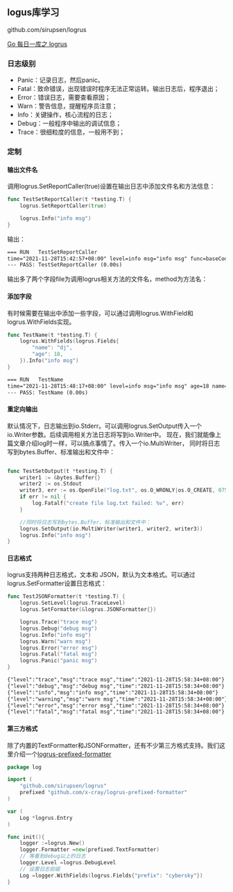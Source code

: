 ## logus库学习
github.com/sirupsen/logrus

[Go 每日一库之 logrus](https://juejin.cn/post/6844904061393698823)

### 日志级别

- Panic：记录日志，然后panic。
- Fatal：致命错误，出现错误时程序无法正常运转。输出日志后，程序退出；
- Error：错误日志，需要查看原因；
- Warn：警告信息，提醒程序员注意；
- Info：关键操作，核心流程的日志；
- Debug：一般程序中输出的调试信息；
- Trace：很细粒度的信息，一般用不到；


### 定制
#### 输出文件名
调用logrus.SetReportCaller(true)设置在输出日志中添加文件名和方法信息：
```go
func TestSetReportCaller(t *testing.T) {
	logrus.SetReportCaller(true)

	logrus.Info("info msg")
}
```
输出：
```txt
=== RUN   TestSetReportCaller
time="2021-11-28T15:42:57+08:00" level=info msg="info msg" func=baseCode/common-lib/logus.TestSetReportCaller file="/Users/xxx/Desktop/go/src/baseCode/common-lib/logus/logus_test.go:23"
--- PASS: TestSetReportCaller (0.00s)
```

输出多了两个字段file为调用logrus相关方法的文件名，method为方法名：

#### 添加字段
有时候需要在输出中添加一些字段，可以通过调用logrus.WithField和logrus.WithFields实现。
```go
func TestName(t *testing.T) {
	logrus.WithFields(logrus.Fields{
		"name": "dj",
		"age": 18,
	}).Info("info msg")
}
```

```txt
=== RUN   TestName
time="2021-11-28T15:48:17+08:00" level=info msg="info msg" age=18 name=dj
--- PASS: TestName (0.00s)
```

#### 重定向输出
默认情况下，日志输出到io.Stderr。可以调用logrus.SetOutput传入一个io.Writer参数。后续调用相关方法日志将写到io.Writer中。
现在，我们就能像上篇文章介绍log时一样，可以搞点事情了。传入一个io.MultiWriter，
同时将日志写到bytes.Buffer、标准输出和文件中：
```go

func TestSetOutput(t *testing.T) {
	writer1 := &bytes.Buffer{}
	writer2 := os.Stdout
	writer3, err := os.OpenFile("log.txt", os.O_WRONLY|os.O_CREATE, 0755)
	if err != nil {
		log.Fatalf("create file log.txt failed: %v", err)
	}

	//同时将日志写到bytes.Buffer、标准输出和文件中：
	logrus.SetOutput(io.MultiWriter(writer1, writer2, writer3))
	logrus.Info("info msg")
}
```

#### 日志格式
logrus支持两种日志格式，文本和 JSON，默认为文本格式。可以通过logrus.SetFormatter设置日志格式：

```go
func TestJSONFormatter(t *testing.T) {
	logrus.SetLevel(logrus.TraceLevel)
	logrus.SetFormatter(&logrus.JSONFormatter{})

	logrus.Trace("trace msg")
	logrus.Debug("debug msg")
	logrus.Info("info msg")
	logrus.Warn("warn msg")
	logrus.Error("error msg")
	logrus.Fatal("fatal msg")
	logrus.Panic("panic msg")
}
```

```txt
{"level":"trace","msg":"trace msg","time":"2021-11-28T15:58:34+08:00"}
{"level":"debug","msg":"debug msg","time":"2021-11-28T15:58:34+08:00"}
{"level":"info","msg":"info msg","time":"2021-11-28T15:58:34+08:00"}
{"level":"warning","msg":"warn msg","time":"2021-11-28T15:58:34+08:00"}
{"level":"error","msg":"error msg","time":"2021-11-28T15:58:34+08:00"}
{"level":"fatal","msg":"fatal msg","time":"2021-11-28T15:58:34+08:00"}
```

#### 第三方格式
除了内置的TextFormatter和JSONFormatter，还有不少第三方格式支持。我们这里介绍一个[logrus-prefixed-formatter](https://github.com/x-cray/logrus-prefixed-formatter)

```go
package log

import (
	"github.com/sirupsen/logrus"
	prefixed "github.com/x-cray/logrus-prefixed-formatter"
)

var (
	Log *logrus.Entry
)

func init(){
	logger :=logrus.New()
	logger.Formatter =new(prefixed.TextFormatter)
	// 等看到debug以上的日志
	logger.Level =logrus.DebugLevel
	// 设置日志前缀
	Log =logger.WithFields(logrus.Fields{"prefix": "cybersky"})
}
```



















